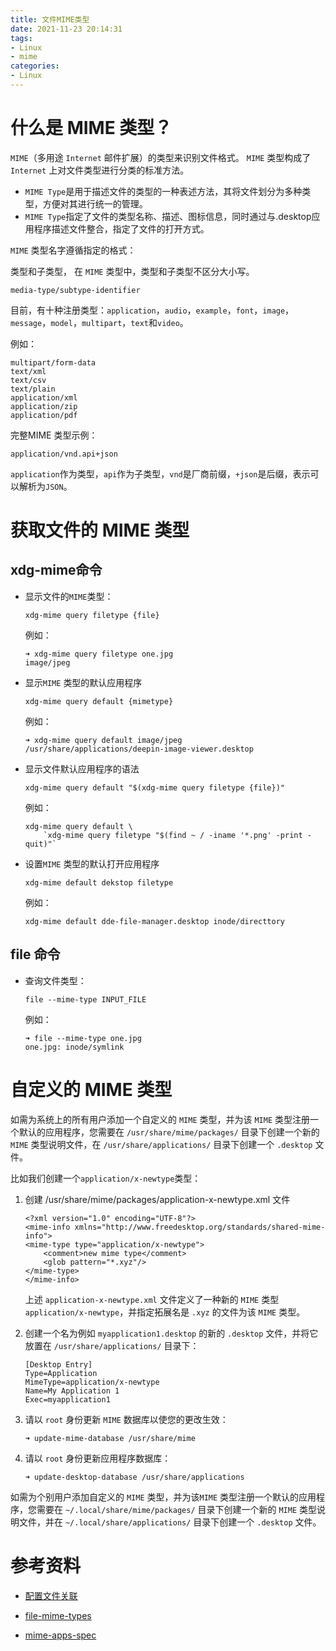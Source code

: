 ```yaml
---
title: 文件MIME类型
date: 2021-11-23 20:14:31
tags:
- Linux
- mime
categories:
- Linux
---
```


# 什么是 MIME 类型？

`MIME`（多用途 `Internet` 邮件扩展）的类型来识别文件格式。 `MIME` 类型构成了 `Internet` 上对文件类型进行分类的标准方法。

- `MIME Type`是用于描述文件的类型的一种表述方法，其将文件划分为多种类型，方便对其进行统一的管理。
- `MIME Type`指定了文件的类型名称、描述、图标信息，同时通过与.desktop应用程序描述文件整合，指定了文件的打开方式。

<!--more-->
`MIME` 类型名字遵循指定的格式：

类型和子类型， 在 `MIME` 类型中，类型和子类型不区分大小写。

```
media-type/subtype-identifier
```

目前，有十种注册类型：`application`，`audio`，`example`，`font`，`image`，`message`，`model`，`multipart`，`text`和`video`。

例如：

```
multipart/form-data
text/xml
text/csv
text/plain
application/xml
application/zip
application/pdf
```

完整MIME 类型示例：

```
application/vnd.api+json
```

`application`作为类型，`api`作为子类型，`vnd`是厂商前缀，`+json`是后缀，表示可以解析为`JSON`。

# 获取文件的 MIME 类型

## xdg-mime命令

- 显示文件的`MIME`类型：
    ```shell
    xdg-mime query filetype {file}
    ```
    例如：

    ```shell
    ➜ xdg-mime query filetype one.jpg
    image/jpeg
    ```

- 显示`MIME` 类型的默认应用程序

    ```shell
    xdg-mime query default {mimetype}
    ```
    例如：
    ```shell
    ➜ xdg-mime query default image/jpeg
    /usr/share/applications/deepin-image-viewer.desktop

    ```
- 显示文件默认应用程序的语法

    ```shell
    xdg-mime query default "$(xdg-mime query filetype {file})"
    ```

    例如：
    ```shell
    xdg-mime query default \
        `xdg-mime query filetype "$(find ~ / -iname '*.png' -print -quit)"`
    ```

- 设置`MIME` 类型的默认打开应用程序

    ```shell
    xdg-mime default dekstop filetype
    ```

    例如：

    ```shell
    xdg-mime default dde-file-manager.desktop inode/directtory
    ```

## file 命令

- 查询文件类型：

    ```
    file --mime-type INPUT_FILE
    ```

    例如：
    ```
    ➜ file --mime-type one.jpg
    one.jpg: inode/symlink
    ```


# 自定义的 MIME 类型

如需为系统上的所有用户添加一个自定义的 `MIME` 类型，并为该 `MIME` 类型注册一个默认的应用程序，您需要在 `/usr/share/mime/packages/` 目录下创建一个新的 `MIME` 类型说明文件，在 `/usr/share/applications/` 目录下创建一个 `.desktop` 文件。

比如我们创建一个`application/x-newtype`类型：

1. 创建 /usr/share/mime/packages/application-x-newtype.xml 文件

    ```
    <?xml version="1.0" encoding="UTF-8"?>
    <mime-info xmlns="http://www.freedesktop.org/standards/shared-mime-info">
    <mime-type type="application/x-newtype">
        <comment>new mime type</comment>
        <glob pattern="*.xyz"/>
    </mime-type>
    </mime-info>
    ```
    上述 `application-x-newtype.xml` 文件定义了一种新的 `MIME` 类型`application/x-newtype`，并指定拓展名是 `.xyz` 的文件为该 `MIME` 类型。

2. 创建一个名为例如 `myapplication1.desktop` 的新的 `.desktop` 文件，并将它放置在 `/usr/share/applications/` 目录下：

    ```
    [Desktop Entry]
    Type=Application
    MimeType=application/x-newtype
    Name=My Application 1
    Exec=myapplication1
    ```

3. 请以 `root` 身份更新 `MIME` 数据库以使您的更改生效：

    ```shell
    ➜ update-mime-database /usr/share/mime
    ```

4. 请以 `root` 身份更新应用程序数据库：
    ```shell
    ➜ update-desktop-database /usr/share/applications
    ```

如需为个别用户添加自定义的 `MIME` 类型，并为该`MIME` 类型注册一个默认的应用程序，您需要在 `~/.local/share/mime/packages/` 目录下创建一个新的 `MIME` 类型说明文件，并在 `~/.local/share/applications/` 目录下创建一个 `.desktop` 文件。


# 参考资料

- [配置文件关联](https://access.redhat.com/documentation/zh-cn/red_hat_enterprise_linux/7/html/desktop_migration_and_administration_guide/file_formats)

- [file-mime-types](https://www.baeldung.com/linux/file-mime-types)

- [mime-apps-spec](https://specifications.freedesktop.org/mime-apps-spec/mime-apps-spec-latest.html)
